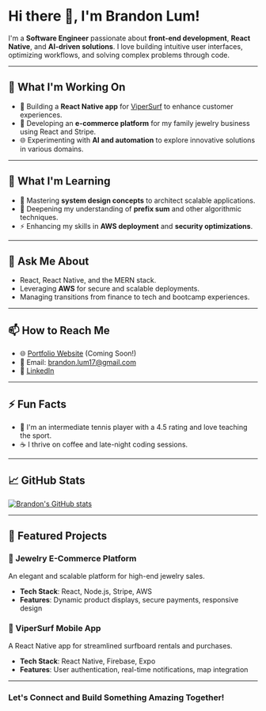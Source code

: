 # Hi there 👋, I'm Brandon Lum!

I'm a **Software Engineer** passionate about **front-end development**, **React Native**, and **AI-driven solutions**. I love building intuitive user interfaces, optimizing workflows, and solving complex problems through code.

---

## 🔭 What I'm Working On
- 🚀 Building a **React Native app** for [ViperSurf](https://vipersurf.com) to enhance customer experiences.
- 💎 Developing an **e-commerce platform** for my family jewelry business using React and Stripe.
- 🌐 Experimenting with **AI and automation** to explore innovative solutions in various domains.

---

## 🌱 What I'm Learning
- 📖 Mastering **system design concepts** to architect scalable applications.
- 🧮 Deepening my understanding of **prefix sum** and other algorithmic techniques.
- ⚡ Enhancing my skills in **AWS deployment** and **security optimizations**.

---

## 💬 Ask Me About
- React, React Native, and the MERN stack.
- Leveraging **AWS** for secure and scalable deployments.
- Managing transitions from finance to tech and bootcamp experiences.

---

## 📫 How to Reach Me
- 🌐 [Portfolio Website](https://brandonlum.dev) (Coming Soon!)
- 📧 Email: brandon.lum17@gmail.com
- 💼 [LinkedIn](https://linkedin.com/in/brandonlum)


---

## ⚡ Fun Facts
- 🎾 I'm an intermediate tennis player with a 4.5 rating and love teaching the sport.
- ☕ I thrive on coffee and late-night coding sessions.

---

## 📈 GitHub Stats
[![Brandon's GitHub stats](https://github-readme-stats.vercel.app/api?username=bryzle&show_icons=true&theme=solarized-light&rank_icon=default)](https://github.com/anuraghazra/github-readme-stats)

---

## 🌟 Featured Projects
### 🛒 Jewelry E-Commerce Platform
An elegant and scalable platform for high-end jewelry sales.
- **Tech Stack**: React, Node.js, Stripe, AWS
- **Features**: Dynamic product displays, secure payments, responsive design

### 🌊 ViperSurf Mobile App
A React Native app for streamlined surfboard rentals and purchases.
- **Tech Stack**: React Native, Firebase, Expo
- **Features**: User authentication, real-time notifications, map integration

---

### Let's Connect and Build Something Amazing Together!
